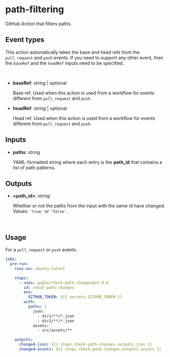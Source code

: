 # path-filtering

GitHub Action that filters paths.

## Event types

This action automatically takes the base and head refs from the `pull_request` and `push` events. If you need to support any other event, then the `baseRef` and the `headRef` inputs need to be specified.

<br/>

- **baseRef**: _string_ | optional

  Base ref. Used when this action is used from a workflow for events different from `pull_request` and `push`.

- **headRef**: _string_ | optional

  Head ref. Used when this action is used from a workflow for events different from `pull_request` and `push`.

## Inputs

- **paths**: _string_

  YAML-formatted string where each entry is the **path_id** that contains a list of path patterns.

## Outputs

- **\<path_id\>**: _string_

  Whether or not the paths from the input with the same id have changed. Values: `'true'` or `'false'`.

<br/>

## Usage

For a `pull_request` or `push` events.

```yaml
jobs:
  pre-run:
    runs-on: ubuntu-latest

    steps:
      - uses: gagle/check-path-changes@v1.0.0
        id: check-path-changes
        env:
          GITHUB_TOKEN: ${{ secrets.GITHUB_TOKEN }}
        with:
          paths: |
            json:
              - dir1/**/*.json
              - dir2/**/*.json
            assets:
              - src/assets/**

    outputs:
      changed-json: ${{ steps.check-path-changes.outputs.json }}
      changed-assets: ${{ steps.check-path-changes.outputs.assets }}
```

<br/>
